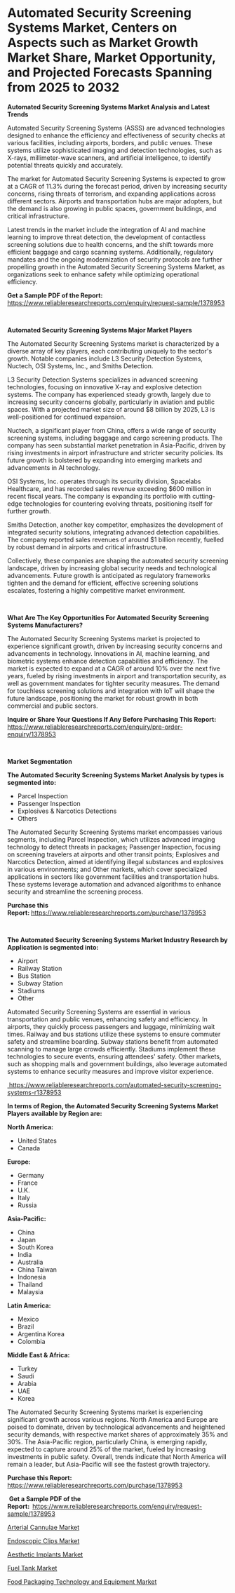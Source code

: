 <p><h1>Automated Security Screening Systems Market, Centers on Aspects such as Market Growth Market Share, Market Opportunity, and Projected Forecasts Spanning from 2025 to 2032</h1></p><p><strong>Automated Security Screening Systems Market Analysis and Latest Trends</strong></p>
<p><p>Automated Security Screening Systems (ASSS) are advanced technologies designed to enhance the efficiency and effectiveness of security checks at various facilities, including airports, borders, and public venues. These systems utilize sophisticated imaging and detection technologies, such as X-rays, millimeter-wave scanners, and artificial intelligence, to identify potential threats quickly and accurately. </p><p>The market for Automated Security Screening Systems is expected to grow at a CAGR of 11.3% during the forecast period, driven by increasing security concerns, rising threats of terrorism, and expanding applications across different sectors. Airports and transportation hubs are major adopters, but the demand is also growing in public spaces, government buildings, and critical infrastructure. </p><p>Latest trends in the market include the integration of AI and machine learning to improve threat detection, the development of contactless screening solutions due to health concerns, and the shift towards more efficient baggage and cargo scanning systems. Additionally, regulatory mandates and the ongoing modernization of security protocols are further propelling growth in the Automated Security Screening Systems Market, as organizations seek to enhance safety while optimizing operational efficiency.</p></p>
<p><strong>Get a Sample PDF of the Report:&nbsp;</strong> <a href="https://www.reliableresearchreports.com/enquiry/request-sample/1378953?utm_campaign=3278&utm_medium=2&utm_source=Github&utm_content=ia&utm_term=11042025&utm_id=automated-security-screening-systems">https://www.reliableresearchreports.com/enquiry/request-sample/1378953</a></p>
<p>&nbsp;</p>
<p><strong>Automated Security Screening Systems Major Market Players</strong></p>
<p><p>The Automated Security Screening Systems market is characterized by a diverse array of key players, each contributing uniquely to the sector's growth. Notable companies include L3 Security Detection Systems, Nuctech, OSI Systems, Inc., and Smiths Detection.</p><p>L3 Security Detection Systems specializes in advanced screening technologies, focusing on innovative X-ray and explosive detection systems. The company has experienced steady growth, largely due to increasing security concerns globally, particularly in aviation and public spaces. With a projected market size of around $8 billion by 2025, L3 is well-positioned for continued expansion.</p><p>Nuctech, a significant player from China, offers a wide range of security screening systems, including baggage and cargo screening products. The company has seen substantial market penetration in Asia-Pacific, driven by rising investments in airport infrastructure and stricter security policies. Its future growth is bolstered by expanding into emerging markets and advancements in AI technology.</p><p>OSI Systems, Inc. operates through its security division, Spacelabs Healthcare, and has recorded sales revenue exceeding $600 million in recent fiscal years. The company is expanding its portfolio with cutting-edge technologies for countering evolving threats, positioning itself for further growth.</p><p>Smiths Detection, another key competitor, emphasizes the development of integrated security solutions, integrating advanced detection capabilities. The company reported sales revenues of around $1 billion recently, fuelled by robust demand in airports and critical infrastructure.</p><p>Collectively, these companies are shaping the automated security screening landscape, driven by increasing global security needs and technological advancements. Future growth is anticipated as regulatory frameworks tighten and the demand for efficient, effective screening solutions escalates, fostering a highly competitive market environment.</p></p>
<p>&nbsp;</p>
<p><strong>What Are The Key Opportunities For Automated Security Screening Systems Manufacturers?</strong></p>
<p><p>The Automated Security Screening Systems market is projected to experience significant growth, driven by increasing security concerns and advancements in technology. Innovations in AI, machine learning, and biometric systems enhance detection capabilities and efficiency. The market is expected to expand at a CAGR of around 10% over the next five years, fueled by rising investments in airport and transportation security, as well as government mandates for tighter security measures. The demand for touchless screening solutions and integration with IoT will shape the future landscape, positioning the market for robust growth in both commercial and public sectors.</p></p>
<p><strong>Inquire or Share Your Questions If Any Before Purchasing This Report:</strong> <a href="https://www.reliableresearchreports.com/enquiry/pre-order-enquiry/1378953?utm_campaign=3278&utm_medium=2&utm_source=Github&utm_content=ia&utm_term=11042025&utm_id=automated-security-screening-systems">https://www.reliableresearchreports.com/enquiry/pre-order-enquiry/1378953</a></p>
<p>&nbsp;</p>
<p><strong>Market Segmentation</strong></p>
<p><strong>The Automated Security Screening Systems Market Analysis by types is segmented into:</strong></p>
<p><ul><li>Parcel Inspection</li><li>Passenger Inspection</li><li>Explosives & Narcotics Detections</li><li>Others</li></ul></p>
<p><p>The Automated Security Screening Systems market encompasses various segments, including Parcel Inspection, which utilizes advanced imaging technology to detect threats in packages; Passenger Inspection, focusing on screening travelers at airports and other transit points; Explosives and Narcotics Detection, aimed at identifying illegal substances and explosives in various environments; and Other markets, which cover specialized applications in sectors like government facilities and transportation hubs. These systems leverage automation and advanced algorithms to enhance security and streamline the screening process.</p></p>
<p><strong>Purchase this Report:&nbsp;</strong><a href="https://www.reliableresearchreports.com/purchase/1378953?utm_campaign=3278&utm_medium=2&utm_source=Github&utm_content=ia&utm_term=11042025&utm_id=automated-security-screening-systems">https://www.reliableresearchreports.com/purchase/1378953</a></p>
<p>&nbsp;</p>
<p><strong>The Automated Security Screening Systems Market Industry Research by Application is segmented into:</strong></p>
<p><ul><li>Airport</li><li>Railway Station</li><li>Bus Station</li><li>Subway Station</li><li>Stadiums</li><li>Other</li></ul></p>
<p><p>Automated Security Screening Systems are essential in various transportation and public venues, enhancing safety and efficiency. In airports, they quickly process passengers and luggage, minimizing wait times. Railway and bus stations utilize these systems to ensure commuter safety and streamline boarding. Subway stations benefit from automated scanning to manage large crowds efficiently. Stadiums implement these technologies to secure events, ensuring attendees' safety. Other markets, such as shopping malls and government buildings, also leverage automated systems to enhance security measures and improve visitor experience.</p></p>
<p><a href="https://www.reliableresearchreports.com/automated-security-screening-systems-r1378953?utm_campaign=3278&utm_medium=2&utm_source=Github&utm_content=ia&utm_term=11042025&utm_id=automated-security-screening-systems">&nbsp;https://www.reliableresearchreports.com/automated-security-screening-systems-r1378953</a></p>
<p><strong>In terms of Region, the Automated Security Screening Systems Market Players available by Region are:</strong></p>
<p>
    <p> <strong> North America: </strong>
        <ul>
            <li>United States</li>
            <li>Canada</li>
        </ul>
        </p> 
    <p> <strong> Europe: </strong>
        <ul>
            <li>Germany</li>
            <li>France</li>
            <li>U.K.</li>
            <li>Italy</li>
            <li>Russia</li>
        </ul>
        </p> 
    <p> <strong> Asia-Pacific: </strong>
        <ul>
            <li>China</li>
            <li>Japan</li>
            <li>South Korea</li>
            <li>India</li>
            <li>Australia</li>
            <li>China Taiwan</li>
            <li>Indonesia</li>
            <li>Thailand</li>
            <li>Malaysia</li>
        </ul>
        </p> 
    <p> <strong> Latin America: </strong>
        <ul>
            <li>Mexico</li>
            <li>Brazil</li>
            <li>Argentina Korea</li>
            <li>Colombia</li>
        </ul>
        </p> 
    <p> <strong> Middle East & Africa: </strong>
        <ul>
            <li>Turkey</li>
            <li>Saudi</li>
            <li>Arabia</li>
            <li>UAE</li>
            <li>Korea</li>
        </ul>
    </p>
    </p>
<p><p>The Automated Security Screening Systems market is experiencing significant growth across various regions. North America and Europe are poised to dominate, driven by technological advancements and heightened security demands, with respective market shares of approximately 35% and 30%. The Asia-Pacific region, particularly China, is emerging rapidly, expected to capture around 25% of the market, fueled by increasing investments in public safety. Overall, trends indicate that North America will remain a leader, but Asia-Pacific will see the fastest growth trajectory.</p></p>
<p><strong>Purchase this Report: </strong><a href="https://www.reliableresearchreports.com/purchase/1378953?utm_campaign=3278&utm_medium=2&utm_source=Github&utm_content=ia&utm_term=11042025&utm_id=automated-security-screening-systems">https://www.reliableresearchreports.com/purchase/1378953</a></p>
<p>&nbsp;<strong>Get a Sample PDF of the Report:&nbsp;&nbsp;</strong><a href="https://www.reliableresearchreports.com/enquiry/request-sample/1378953?utm_campaign=3278&utm_medium=2&utm_source=Github&utm_content=ia&utm_term=11042025&utm_id=automated-security-screening-systems">https://www.reliableresearchreports.com/enquiry/request-sample/1378953</a></p>
<p><strong></strong></p>
<p><p><a href="https://www.linkedin.com/pulse/comprehensive-arterial-cannulae-market-report-360-degree-8rsof?utm_campaign=3278&utm_medium=2&utm_source=Github&utm_content=ia&utm_term=11042025&utm_id=automated-security-screening-systems">Arterial Cannulae Market</a></p><p><a href="https://www.linkedin.com/pulse/endoscopic-clips-market-study-growth-opportunities-value-chain-lm1bf?utm_campaign=3278&utm_medium=2&utm_source=Github&utm_content=ia&utm_term=11042025&utm_id=automated-security-screening-systems">Endoscopic Clips Market</a></p><p><a href="https://www.linkedin.com/pulse/market-demand-revenue-aesthetic-implants-industry-from-2025-2032-nmt7f?utm_campaign=3278&utm_medium=2&utm_source=Github&utm_content=ia&utm_term=11042025&utm_id=automated-security-screening-systems">Aesthetic Implants Market</a></p><p><a href="https://github.com/elodielamto06/Market-Research-Report-List-1/blob/main/fuel-tank-market.md?utm_campaign=3278&utm_medium=2&utm_source=Github&utm_content=ia&utm_term=11042025&utm_id=automated-security-screening-systems">Fuel Tank Market</a></p><p><a href="https://github.com/kaqiewan/Market-Research-Report-List-1/blob/main/food-packaging-technology-and-equipment-market.md?utm_campaign=3278&utm_medium=2&utm_source=Github&utm_content=ia&utm_term=11042025&utm_id=automated-security-screening-systems">Food Packaging Technology and Equipment Market</a></p></p>